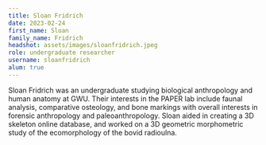 ```yaml
---
title: Sloan Fridrich
date: 2023-02-24
first_name: Sloan
family_name: Fridrich
headshot: assets/images/sloanfridrich.jpeg
role: undergraduate researcher
username: sloanfridrich
alum: true
---
```


Sloan Fridrich was an undergraduate studying biological anthropology and human anatomy at GWU. Their interests in the PAPER lab include faunal analysis, comparative osteology, and bone markings with overall interests in forensic anthropology and paleoanthropology. Sloan aided in creating a 3D skeleton online database, and worked on a 3D geometric morphometric study of the ecomorphology of the bovid radioulna.  